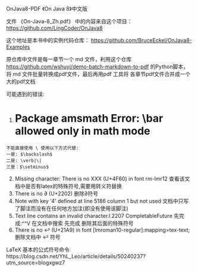   OnJava8-PDF
《On Java 8》中文版

文件 《On-Java-8_Zh.pdf》 中的内容来自这个项目：
https://github.com/LingCoder/OnJava8

这个地址是本书中的实例代码仓库：
https://github.com/BruceEckel/OnJava8-Examples

原仓库中文件是每一章节一个 md 文件，利用这个仓库 https://github.com/wshuyi/demo-batch-markdown-to-pdf 的Python脚本，将 md 文件批量转换成pdf文件，最后再用pdf 工具将 各章节pdf文件合并成一个大的pdf文档

可能遇到的错误:
  1. # Package amsmath Error: \bar allowed only in math mode
    不能直接使用 \ 使用以下方式代替:
    一是: $\backslash$
    二是: \verb|\|
    三是：$\setminus$
  2. Missing character: There is no XXX (U+4F60) in font rm-lmr12
    查看该文档中是否有latex的特殊符号,需要用转义符替换
  3. There is no ∂ (U+2202)
    删除∂符号
  4. Note with key '4' defined at line 5186 column 1 but not used
    文档中只写了脚注而没有在任何地方加注(即没有使用该脚注)
  5. Text line contains an invalid character.l.2207 CompletableFuture 先完成:^^V
    在文档中搜索 先完成 删除其后面的特殊符号
  6. There is no ↩ (U+21A9) in font [lmroman10-regular]:mapping=tex-text;
    删除文档中 ↩ 符号
    
    
  LaTeX 基本的公式符号命令https://blog.csdn.net/YhL_Leo/article/details/50240237?utm_source=blogxgwz7
  
  
  
 